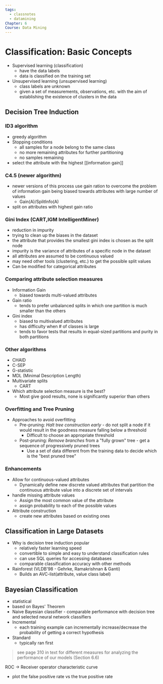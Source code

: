```yaml
---
tags:
  - classnotes
  - datamining
Chapter: 6
Course: Data Mining
---
```

# Classification: Basic Concepts
- Supervised learning (classification)
	- have the data labels
	- data is classified on the training set
- Unsupervised learning (unsupervised learning)
	- class labels are unknown
	- given a set of measurements, observations, etc. with the aim of establishing the existence of clusters in the data
## Decision Tree Induction
### ID3 algorithm
- greedy algorithm
- Stopping conditions
	- all samples for a node belong to the same class
	- no more remaining attributes for further partitioning
	- no samples remaining
- select the attribute with the highest [[information gain]]
### C4.5 (newer algorithm)
- newer versions of this process use gain ration to overcome the problem of information gain being biased towards attributes with large number of values
	- Gain(A)/SplitInfo(A)
- split on attributes with highest gain ratio
### Gini Index (CART,IGM IntelligentMiner)
- reduction in impurity
- trying to clean up the biases in the dataset
- the attribute that provides the smallest gini index is chosen as the split node
- impurity is the variance of attributes of a specific node in the dataset
- all attributes are assumed to be continuous valued
- may need other tools (clustering, etc.) to get the possible split values
- Can be modified for categorical attributes
### Comparing attribute selection measures
- Information Gain
	- biased towards multi-valued attributes
- Gain ratio
	- tends to prefer unbalanced splits in which one partition is much smaller than the others
- Gini index
	- biased to multivalued attributes
	- has difficulty when # of classes is large
	- tends to favor tests that results in equal-sized partitions and purity in both partitions
### Other algorithms
- CHAID
- C-SEP
- G-statistic
- MDL (Minimal Description Length)
- Multivariate splits
	- CART
- Which attribute selection measure is the best?
	- Most give good results, none is significantly superior than others

### Overfitting and Tree Pruning
- Approaches to avoid overfitting
	- Pre-pruning: *Halt tree construction early* - do not split a node if it would result in the goodness measure falling below a threshold
		- Difficult to choose an appropriate threshold
	- Post-pruning: *Remove branches* from a "fully grown" tree - get a sequence of progressively pruned trees
		- Use a set of data different from the training data to decide which is the "best pruned tree"
### Enhancements
- Allow for continuous-valued attributes
	- Dynamically define new discrete valued attributes that partition the continuous attribute value into a discrete set of intervals
- handle missing attribute values
	- Assign the most common value of the attribute
	- assign probability to each of the possible values
- Attribute construction
	- create new attributes based on existing ones
## Classification in Large Datasets
- Why is decision tree induction popular
	- relatively faster learning speed
	- convertible to simple and easy to understand classification rules
	- can use SQL queries for accessing databases
	- comparable classification accuracy with other methods
- Rainforest (VLDB'98 - Gehrke, Ramakrishnan & Ganti)
	- Builds an AVC-list(attribute, value class label)
## Bayesian Classification
- statistical
- based on Bayes' Theorem
- Naive Bayesian classifier - comparable performance with decision tree and selected neural network classifiers
- Incremental
	- each training example can incrementally increase/decrease the probability of getting a correct hypothesis
- Standard
	- typically ran first

> see page 310 in text for different measures for analyzing the performance of our models (Section 6.6)

ROC -> Receiver operator characteristic curve
- plot the false positive rate vs the true positive rate